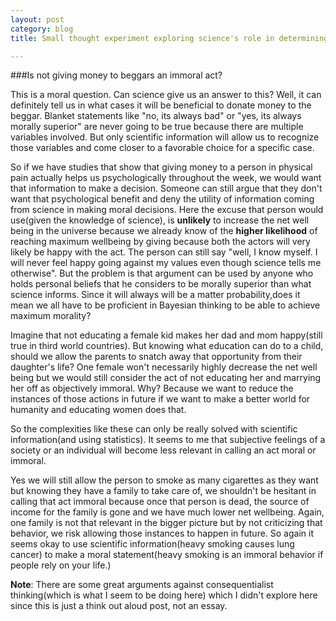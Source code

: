 ```yaml
---
layout: post
category: blog
title: Small thought experiment exploring science's role in determining morality

---
```


###Is not giving money to beggars an immoral act? 

This is a moral question. Can science give us an answer to this? Well, it can
definitely tell us in what cases it will be beneficial to donate money to the beggar.
Blanket statements like "no, its always bad"  or "yes, its always morally superior" are never going to be true because there
are multiple variables involved. But only scientific information will allow us to 
recognize those variables and come closer to a favorable choice for a specific case. 

So if we have studies that show that giving money to a person in physical pain actually helps us
psychologically throughout the week, we would want that information to make a 
decision. Someone can still argue that they don't want that psychological
benefit and deny the utility of information coming from science in making moral decisions. Here the excuse that person 
would use(given the knowledge of science), is **unlikely** to increase the net well being in the universe because we
already know of the **higher likelihood** of reaching maximum wellbeing by giving because 
both the actors will very likely be happy with the act. The person can still say  "well,
I know myself. I will never feel happy going against my values even though science 
tells me otherwise". But the problem is that argument can be used by anyone who holds personal beliefs that he considers to be 
morally superior than what science informs. Since it will always will be a matter probability,does it mean we all have to be 
proficient in Bayesian thinking to be able to achieve maximum morality?

Imagine that not 
educating a female kid makes her dad and mom happy(still true in third world countries). But knowing what education can do to
a child, should we allow the parents to snatch away that opportunity from their 
daughter's life? One female won't necessarily highly decrease the net well being but
we would still consider the act of not educating her and marrying her off as 
objectively immoral. Why? Because we want to reduce the 
instances of those actions in future if we want to  make a better world for humanity and educating women does that.

So the complexities like these can only be really solved with scientific information(and using statistics).
It seems to me that subjective feelings of a society or an individual will become less relevant in calling an act moral or immoral.

Yes we will still allow the person to smoke as many cigarettes as they want but knowing
they have a family to take care of, we shouldn't be hesitant in calling that act
immoral because once that person is dead, the source of income for the family is gone
and we have much lower net wellbeing. Again, one family is not that relevant in the bigger picture but by
not criticizing that behavior, we risk allowing those instances to happen in future.
So again it seems okay to use scientific information(heavy smoking causes lung cancer) to make a moral
statement(heavy smoking is an immoral behavior if people rely on your life.) 

**Note**: There are some great arguments against consequentialist thinking(which is what I seem to be doing here) which I didn't 
explore here since this is just a think out aloud post, not an essay. 



